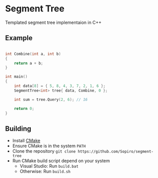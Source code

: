 # Segment Tree

Templated segment tree implementaion in C++

## Example

```c++

int Combine(int a, int b)
{
    return a + b;
}

int main()
{
    int data[8] = { 5, 8, 4, 3, 7, 2, 1, 6 };
    SegmentTree<int> tree{ data, Combine, 0 };

    int sum = tree.Query(2, 6); // 16

    return 0;
}
```

## Building
- Install [CMake](https://cmake.org/install/)
- Ensure CMake is in the system `PATH`
- Clone the repository `git clone https://github.com/Sopiro/segment-tree`
- Run CMake build script depend on your system
  - Visual Studio: Run `build.bat`
  - Otherwise: Run `build.sh`